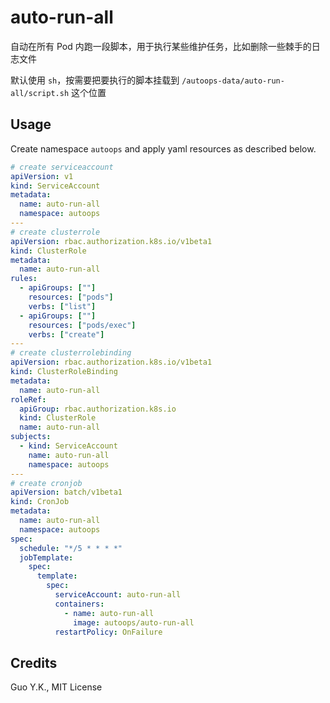 # auto-run-all

自动在所有 Pod 内跑一段脚本，用于执行某些维护任务，比如删除一些棘手的日志文件

默认使用 `sh`，按需要把要执行的脚本挂载到 `/autoops-data/auto-run-all/script.sh` 这个位置

## Usage

Create namespace `autoops` and apply yaml resources as described below.

```yaml
# create serviceaccount
apiVersion: v1
kind: ServiceAccount
metadata:
  name: auto-run-all
  namespace: autoops
---
# create clusterrole
apiVersion: rbac.authorization.k8s.io/v1beta1
kind: ClusterRole
metadata:
  name: auto-run-all
rules:
  - apiGroups: [""]
    resources: ["pods"]
    verbs: ["list"]
  - apiGroups: [""]
    resources: ["pods/exec"]
    verbs: ["create"]
---
# create clusterrolebinding
apiVersion: rbac.authorization.k8s.io/v1beta1
kind: ClusterRoleBinding
metadata:
  name: auto-run-all
roleRef:
  apiGroup: rbac.authorization.k8s.io
  kind: ClusterRole
  name: auto-run-all
subjects:
  - kind: ServiceAccount
    name: auto-run-all
    namespace: autoops
---
# create cronjob
apiVersion: batch/v1beta1
kind: CronJob
metadata:
  name: auto-run-all
  namespace: autoops
spec:
  schedule: "*/5 * * * *"
  jobTemplate:
    spec:
      template:
        spec:
          serviceAccount: auto-run-all
          containers:
            - name: auto-run-all
              image: autoops/auto-run-all
          restartPolicy: OnFailure
```

## Credits

Guo Y.K., MIT License
